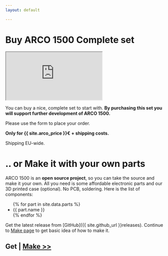 ```yaml
---
layout: default

---
```


# Buy ARCO 1500 Complete set

<div class="embed-responsive embed-responsive-3by4 iframe-eshop float-left mr-3 mb-3">
    <iframe class="img-responsive" src="https://www.exitshop.cz/shops/9142/iframe/112"></iframe>
</div> 

You can buy a nice, complete set to start with. <strong>By purchasing this set you will support further development of ARCO 1500.</strong>

Please use the form to place your order. 

<strong>Only for {{ site.arco_price }}€ + shipping costs.</strong>

Shipping EU-wide.

<div class="clearfix"></div>

# .. or Make it with your own parts

ARCO 1500 is an **open source project**, so you can take the source and make it your own. All you need is some affordable electronic parts and our 3D printed case (optional). No PCB, soldering. Here is the list of components: 

<ul>
    {% for part in site.data.parts %}
        <li> {{ part.name }} </li>
    {% endfor %}
</ul>

Get the latest release from [GitHub]({{ site.github_url }}releases). Continue to [Make page](/make.html) to get basic idea of how to make it.


## Get | [Make >>](/make.html)
